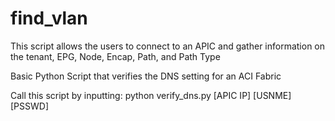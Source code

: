 # find_vlan
This script allows the users to connect to an APIC and gather information on the tenant, EPG, Node, Encap, Path, and Path Type

Basic Python Script that verifies the DNS setting for an ACI Fabric

Call this script by inputting: python verify_dns.py [APIC IP] [USNME] [PSSWD]
